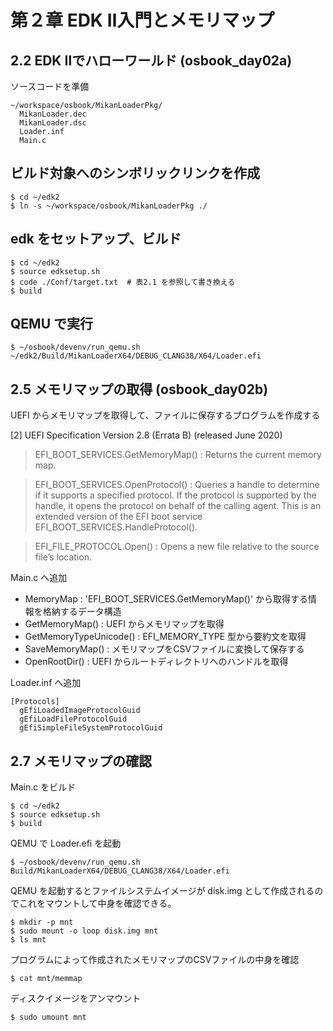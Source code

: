 # 第２章 EDK Ⅱ入門とメモリマップ

## 2.2 EDK Ⅱでハローワールド (osbook_day02a)
ソースコードを準備
```
~/workspace/osbook/MikanLoaderPkg/
  MikanLoader.dec
  MikanLoader.dsc
  Loader.inf
  Main.c
```

## ビルド対象へのシンボリックリンクを作成
```
$ cd ~/edk2
$ ln -s ~/workspace/osbook/MikanLoaderPkg ./
```

## edk をセットアップ、ビルド
```
$ cd ~/edk2
$ source edksetup.sh
$ code ./Conf/target.txt  # 表2.1 を参照して書き換える
$ build
```

## QEMU で実行
```
$ ~/osbook/devenv/run_qemu.sh ~/edk2/Build/MikanLoaderX64/DEBUG_CLANG38/X64/Loader.efi
```

## 2.5 メモリマップの取得 (osbook_day02b)

UEFI からメモリマップを取得して、ファイルに保存するプログラムを作成する

[2] UEFI Specification Version 2.8 (Errata B) (released June 2020)

> EFI_BOOT_SERVICES.GetMemoryMap() : Returns the current memory map.

> EFI_BOOT_SERVICES.OpenProtocol() : Queries a handle to determine if it supports a specified protocol. 
If the protocol is supported by the handle, it opens the protocol on behalf of the calling agent. 
This is an extended version of the EFI boot service EFI_BOOT_SERVICES.HandleProtocol(). 

> EFI_FILE_PROTOCOL.Open() : Opens a new file relative to the source file’s location.

Main.c へ追加

- MemoryMap : 'EFI_BOOT_SERVICES.GetMemoryMap()' から取得する情報を格納するデータ構造
- GetMemoryMap() : UEFI からメモリマップを取得
- GetMemoryTypeUnicode() : EFI_MEMORY_TYPE 型から要約文を取得
- SaveMemoryMap() : メモリマップをCSVファイルに変換して保存する
- OpenRootDir() : UEFI からルートディレクトリへのハンドルを取得

Loader.inf へ追加

```
[Protocols]
  gEfiLoadedImageProtocolGuid
  gEfiLoadFileProtocolGuid
  gEfiSimpleFileSystemProtocolGuid
```

## 2.7 メモリマップの確認

Main.c をビルド
```
$ cd ~/edk2
$ source edksetup.sh
$ build
```

QEMU で Loader.efi を起動
```
$ ~/osbook/devenv/run_qemu.sh  Build/MikanLoaderX64/DEBUG_CLANG38/X64/Loader.efi
```

QEMU を起動するとファイルシステムイメージが disk.img として作成されるのでこれをマウントして中身を確認できる。
```
$ mkdir -p mnt
$ sudo mount -o loop disk.img mnt
$ ls mnt
```

プログラムによって作成されたメモリマップのCSVファイルの中身を確認
```
$ cat mnt/memmap
```

ディスクイメージをアンマウント
```
$ sudo umount mnt
```
